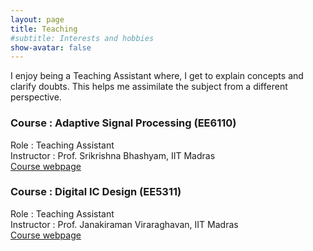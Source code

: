 ```yaml
---
layout: page
title: Teaching
#subtitle: Interests and hobbies
show-avatar: false
---
```

I enjoy being a Teaching Assistant where, I get to explain concepts and clarify doubts. This helps me assimilate the subject from a different perspective.

### Course : Adaptive Signal Processing (EE6110)
Role : Teaching Assistant  
Instructor : Prof.	Srikrishna Bhashyam, IIT Madras  
[Course webpage](https://www.ee.iitm.ac.in/~skrishna/ee6110/)


### Course : Digital IC Design (EE5311)
Role : Teaching Assistant  
Instructor : Prof. Janakiraman Viraraghavan, IIT Madras  
[Course webpage](http://www.ee.iitm.ac.in/vlsi/courses/ee5311_2020)
